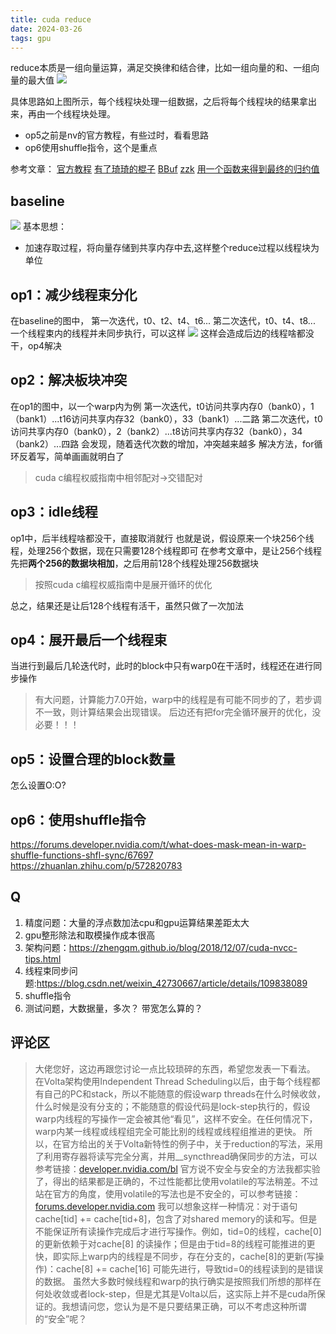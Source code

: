 ```yaml
---
title: cuda reduce
date: 2024-03-26 
tags: gpu
---
```

reduce本质是一组向量运算，满足交换律和结合律，比如一组向量的和、一组向量的最大值
![](pic/reduce-1.png)
<!--more-->
具体思路如上图所示，每个线程块处理一组数据，之后将每个线程块的结果拿出来，再由一个线程块处理。
- op5之前是nv的官方教程，有些过时，看看思路
- op6使用shuffle指令，这个是重点

参考文章：
[官方教程](./reduction.pdf)
[有了琦琦的棍子](https://zhuanlan.zhihu.com/p/426978026)
[BBuf](https://zhuanlan.zhihu.com/p/596012674)
[zzk](https://mp.weixin.qq.com/s?src=11&timestamp=1711529201&ver=5163&signature=4keLvSGMDuzYkg8qdEcEHcPOvaSSg4sX*BTfecKXO8rzwlkdm3KcMJuxNmC*F1Wxu4OzaMwQOnrXoCdNOqfaFmoISMp0kpPYNiYflu4HLice2Iu*nqPV3wnvPSZt3V7F&new=1)
[用一个函数来得到最终的归约值](https://zhuanlan.zhihu.com/p/635456406)
## baseline
![](pic/reduce-2.png)
基本思想：
- 加速存取过程，将向量存储到共享内存中去,这样整个reduce过程以线程块为单位

## op1：减少线程束分化
在baseline的图中，
第一次迭代，t0、t2、t4、t6...
第二次迭代，t0、t4、t8...
一个线程束内的线程并未同步执行，可以这样
![](pic/reduce-3.png)
这样会造成后边的线程啥都没干，op4解决

## op2：解决板块冲突
在op1的图中，以一个warp内为例
第一次迭代，t0访问共享内存0（bank0），1（bank1）...t16访问共享内存32（bank0），33（bank1）...二路
第二次迭代，t0访问共享内存0（bank0），2（bank2）...t8访问共享内存32（bank0），34（bank2）...四路
会发现，随着迭代次数的增加，冲突越来越多
解决方法，for循环反着写，简单画画就明白了
> cuda c编程权威指南中相邻配对->交错配对
## op3：idle线程
op1中，后半线程啥都没干，直接取消就行
也就是说，假设原来一个块256个线程，处理256个数据，现在只需要128个线程即可
在参考文章中，是让256个线程先把**两个256的数据块相加**，之后用前128个线程处理256数据块
> 按照cuda c编程权威指南中是展开循环的优化

总之，结果还是让后128个线程有活干，虽然只做了一次加法

## op4：展开最后一个线程束
当进行到最后几轮迭代时，此时的block中只有warp0在干活时，线程还在进行同步操作
> 有大问题，计算能力7.0开始，warp中的线程是有可能不同步的了，若步调不一致，则计算结果会出现错误。
> 后边还有把for完全循环展开的优化，没必要！！！

## op5：设置合理的block数量
怎么设置O:O?

## op6：使用shuffle指令
https://forums.developer.nvidia.com/t/what-does-mask-mean-in-warp-shuffle-functions-shfl-sync/67697
https://zhuanlan.zhihu.com/p/572820783
## Q
1. 精度问题：大量的浮点数加法cpu和gpu运算结果差距太大
2. gpu整形除法和取模操作成本很高
3. 架构问题：https://zhengqm.github.io/blog/2018/12/07/cuda-nvcc-tips.html
4. 线程束同步问题:https://blog.csdn.net/weixin_42730667/article/details/109838089
5. shuffle指令
6. 测试问题，大数据量，多次？ 带宽怎么算的？
## 评论区
> 大佬您好，这边再跟您讨论一点比较琐碎的东西，希望您发表一下看法。
在Volta架构使用Independent Thread Scheduling以后，由于每个线程都有自己的PC和stack，所以不能随意的假设warp threads在什么时候收敛，什么时候是没有分支的；不能随意的假设代码是lock-step执行的，假设warp内线程的写操作一定会被其他“看见”，这样不安全。在任何情况下，warp内某一线程或线程组完全可能比别的线程或线程组推进的更快。
所以，在官方给出的关于Volta新特性的例子中，关于reduction的写法，采用了利用寄存器将读写完全分离，并用__syncthread确保同步的方法，可以参考链接：[developer.nvidia.com/bl](http://link.zhihu.com/?target=https%3A//developer.nvidia.com/blog/using-cuda-warp-level-primitives/)
官方说不安全与安全的方法我都实验了，得出的结果都是正确的，不过性能都比使用volatile的写法稍差。不过站在官方的角度，使用volatile的写法也是不安全的，可以参考链接：[forums.developer.nvidia.com](http://link.zhihu.com/?target=https%3A//forums.developer.nvidia.com/t/why-syncwarp-is-necessary-in-undivergent-warp-reduction/209893)
我可以想象这样一种情况：对于语句cache[tid] += cache[tid+8]，包含了对shared memory的读和写。但是不能保证所有读操作完成后才进行写操作。例如，tid=0的线程，cache[0]的更新依赖于对cache[8] 的读操作；但是由于tid=8的线程可能推进的更快，即实际上warp内的线程是不同步，存在分支的，cache[8]的更新(写操作)：cache[8] += cache[16] 可能先进行，导致tid=0的线程读到的是错误的数据。
虽然大多数时候线程和warp的执行确实是按照我们所想的那样在何处收敛或者lock-step，但是尤其是Volta以后，这实际上并不是cuda所保证的。我想请问您，您认为是不是只要结果正确，可以不考虑这种所谓的“安全”呢？